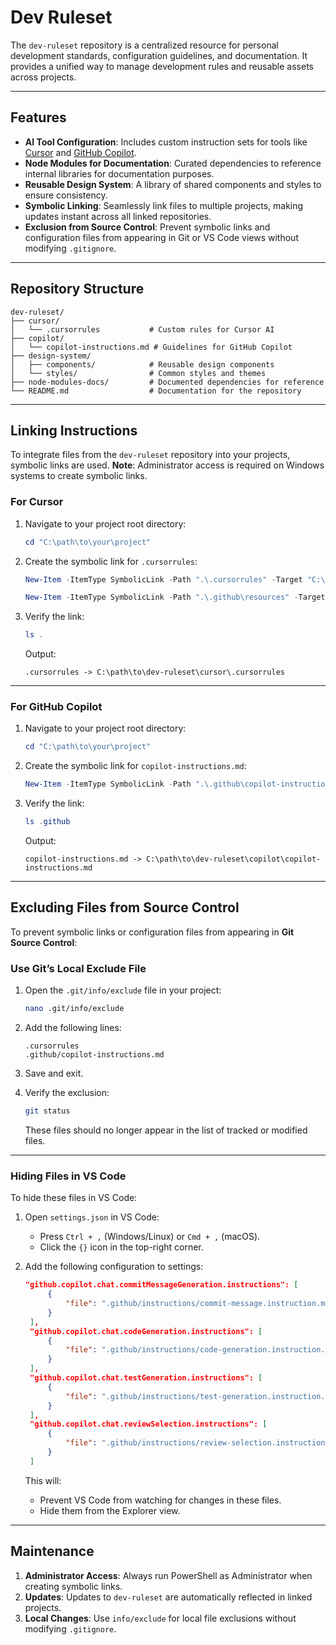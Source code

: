 # Dev Ruleset

The `dev-ruleset` repository is a centralized resource for personal development standards, configuration guidelines, and documentation. It provides a unified way to manage development rules and reusable assets across projects.

---

## Features

- **AI Tool Configuration**: Includes custom instruction sets for tools like [Cursor](https://www.cursor.so/) and [GitHub Copilot](https://github.com/features/copilot).
- **Node Modules for Documentation**: Curated dependencies to reference internal libraries for documentation purposes.
- **Reusable Design System**: A library of shared components and styles to ensure consistency.
- **Symbolic Linking**: Seamlessly link files to multiple projects, making updates instant across all linked repositories.
- **Exclusion from Source Control**: Prevent symbolic links and configuration files from appearing in Git or VS Code views without modifying `.gitignore`.

---

## Repository Structure

```plaintext
dev-ruleset/
├── cursor/
│   └── .cursorrules           # Custom rules for Cursor AI
├── copilot/
│   └── copilot-instructions.md # Guidelines for GitHub Copilot
├── design-system/
│   ├── components/            # Reusable design components
│   └── styles/                # Common styles and themes
├── node-modules-docs/         # Documented dependencies for reference
└── README.md                  # Documentation for the repository
```

---

## Linking Instructions

To integrate files from the `dev-ruleset` repository into your projects, symbolic links are used. **Note**: Administrator access is required on Windows systems to create symbolic links.

### **For Cursor**

1. Navigate to your project root directory:

   ```powershell
   cd "C:\path\to\your\project"
   ```

2. Create the symbolic link for `.cursorrules`:

   ```powershell
   New-Item -ItemType SymbolicLink -Path ".\.cursorrules" -Target "C:\path\to\dev-ruleset\cursor\.cursorrules"
   ```

   ```powershell
   New-Item -ItemType SymbolicLink -Path ".\.github\resources" -Target "C:\path\to\dev-ruleset\shared"
   ```

3. Verify the link:

   ```powershell
   ls .
   ```

   Output:

   ```plaintext
   .cursorrules -> C:\path\to\dev-ruleset\cursor\.cursorrules
   ```

---

### **For GitHub Copilot**

1. Navigate to your project root directory:

   ```powershell
   cd "C:\path\to\your\project"
   ```

2. Create the symbolic link for `copilot-instructions.md`:

   ```powershell
   New-Item -ItemType SymbolicLink -Path ".\.github\copilot-instructions.md" -Target "C:\path\to\dev-ruleset\copilot\copilot-instructions.md"
   ```

3. Verify the link:

   ```powershell
   ls .github
   ```

   Output:

   ```plaintext
   copilot-instructions.md -> C:\path\to\dev-ruleset\copilot\copilot-instructions.md
   ```

---

## Excluding Files from Source Control

To prevent symbolic links or configuration files from appearing in **Git Source Control**:

### **Use Git’s Local Exclude File**

1. Open the `.git/info/exclude` file in your project:

   ```bash
   nano .git/info/exclude
   ```

2. Add the following lines:

   ```plaintext
   .cursorrules
   .github/copilot-instructions.md
   ```

3. Save and exit.

4. Verify the exclusion:

   ```bash
   git status
   ```

   These files should no longer appear in the list of tracked or modified files.

---

### **Hiding Files in VS Code**

To hide these files in VS Code:

1. Open `settings.json` in VS Code:

   - Press `Ctrl + ,` (Windows/Linux) or `Cmd + ,` (macOS).
   - Click the `{}` icon in the top-right corner.

2. Add the following configuration to settings:

   ```json
   "github.copilot.chat.commitMessageGeneration.instructions": [
        {
            "file": ".github/instructions/commit-message.instruction.md"
        }
    ],
    "github.copilot.chat.codeGeneration.instructions": [
        {
            "file": ".github/instructions/code-generation.instruction.md"
        }
    ],
    "github.copilot.chat.testGeneration.instructions": [
        {
            "file": ".github/instructions/test-generation.instruction.md"
        }
    ],
    "github.copilot.chat.reviewSelection.instructions": [
        {
            "file": ".github/instructions/review-selection.instruction.md"
        }
    ]
   ```


   This will:

   - Prevent VS Code from watching for changes in these files.
   - Hide them from the Explorer view.

---

## Maintenance

1. **Administrator Access**: Always run PowerShell as Administrator when creating symbolic links.
2. **Updates**: Updates to `dev-ruleset` are automatically reflected in linked projects.
3. **Local Changes**: Use `info/exclude` for local file exclusions without modifying `.gitignore`.
